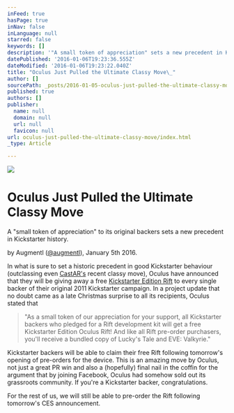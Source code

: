 ```yaml
---
inFeed: true
hasPage: true
inNav: false
inLanguage: null
starred: false
keywords: []
description: '"A small token of appreciation" sets a new precedent in Kickstarter history. '
datePublished: '2016-01-06T19:23:36.555Z'
dateModified: '2016-01-06T19:23:22.040Z'
title: "Oculus Just Pulled the Ultimate Classy Move\_"
author: []
sourcePath: _posts/2016-01-05-oculus-just-pulled-the-ultimate-classy-move.md
published: true
authors: []
publisher:
  name: null
  domain: null
  url: null
  favicon: null
url: oculus-just-pulled-the-ultimate-classy-move/index.html
_type: Article

---
```

![](https://the-grid-user-content.s3-us-west-2.amazonaws.com/b889677d-7db6-41af-9b2a-41c1f93f3192.jpg)

# Oculus Just Pulled the Ultimate Classy Move 

A "small token of appreciation" to its original backers sets a new precedent in Kickstarter history.

by Augmentl ([@augmentl][0]), January 5th 2016\. 

In what is sure to set a historic precedent in good Kickstarter behaviour (outclassing even [CastAR's][1] recent classy move), Oculus have announced that they will be giving away a free [Kickstarter Edition Rift][2] to every single backer of their original 2011 Kickstarter campaign. In a project update that no doubt came as a late Christmas surprise to all its recipients, Oculus stated that

> "As a small token of our appreciation for your support, all Kickstarter backers who pledged for a Rift development kit will get a free Kickstarter Edition Oculus Rift! And like all Rift pre-order purchasers, you'll receive a bundled copy of Lucky's Tale and EVE: Valkyrie."

Kickstarter backers will be able to claim their free Rift following tomorrow's opening of pre-orders for the device. This is an amazing move by Oculus, not just a great PR win and also a (hopefully) final nail in the coffin for the argument that by joining Facebook, Oculus had somehow sold out its grassroots community.
If you're a Kickstarter backer, congratulations. 

For the rest of us, we will still be able to pre-order the Rift following tomorrow's CES announcement. 

[0]: http://twitter.com/augmentl
[1]: http://venturebeat.com/2015/12/16/castar-will-return-1m-in-kickstarter-money-and-postpone-augmented-reality-glasses-shipments/
[2]: https://www.kickstarter.com/projects/1523379957/oculus-rift-step-into-the-game/posts/1458224?ref=backer_project_update